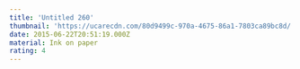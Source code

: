 ```yaml
---
title: 'Untitled 260'
thumbnail: 'https://ucarecdn.com/80d9499c-970a-4675-86a1-7803ca89bc8d/'
date: 2015-06-22T20:51:19.000Z
material: Ink on paper
rating: 4
---
```

